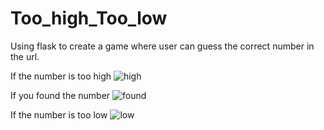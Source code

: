# Too_high_Too_low
Using flask to create a game where user can guess the correct number in the url.

If the number is too high
![high](https://user-images.githubusercontent.com/42518969/126583474-afcd082c-f53d-408e-ab7c-dd29fbf1a04c.gif)

If you found the number
![found](https://user-images.githubusercontent.com/42518969/126583475-c17906ed-cc1f-423a-aeb3-cceae4ec4f6b.gif)


If the number is too low
![low](https://user-images.githubusercontent.com/42518969/126583476-965818e0-05f0-4c5d-b57b-bd32a7b01ecc.gif)
